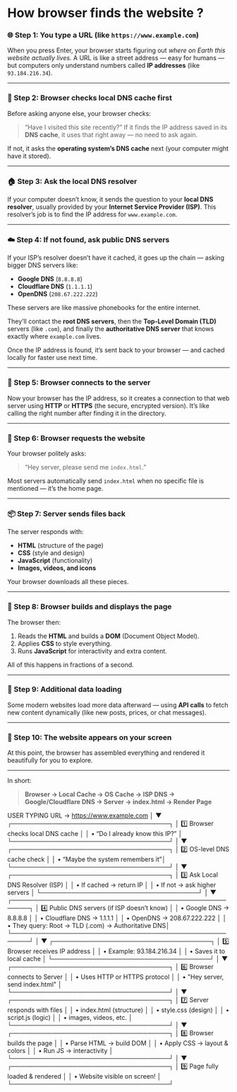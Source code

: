 # How browser finds the website ? 

### 🌐 Step 1: You type a URL (like `https://www.example.com`)

When you press Enter, your browser starts figuring out *where on Earth this website actually lives.*
A URL is like a street address — easy for humans — but computers only understand numbers called **IP addresses** (like `93.184.216.34`).

---

### 🧠 Step 2: Browser checks local DNS cache first

Before asking anyone else, your browser checks:

> “Have I visited this site recently?”
> If it finds the IP address saved in its **DNS cache**, it uses that right away — no need to ask again.

If not, it asks the **operating system’s DNS cache** next (your computer might have it stored).

---

### 🏠 Step 3: Ask the local DNS resolver

If your computer doesn’t know, it sends the question to your **local DNS resolver**, usually provided by your **Internet Service Provider (ISP)**.
This resolver’s job is to find the IP address for `www.example.com`.

---

### ☁️ Step 4: If not found, ask public DNS servers

If your ISP’s resolver doesn’t have it cached, it goes up the chain — asking bigger DNS servers like:

* **Google DNS** (`8.8.8.8`)
* **Cloudflare DNS** (`1.1.1.1`)
* **OpenDNS** (`208.67.222.222`)

These servers are like massive phonebooks for the entire internet.

They’ll contact the **root DNS servers**, then the **Top-Level Domain (TLD)** servers (like `.com`), and finally the **authoritative DNS server** that knows exactly where `example.com` lives.

Once the IP address is found, it’s sent back to your browser — and cached locally for faster use next time.

---

### 🔌 Step 5: Browser connects to the server

Now your browser has the IP address, so it creates a connection to that web server using **HTTP** or **HTTPS** (the secure, encrypted version).
It’s like calling the right number after finding it in the directory.

---

### 📜 Step 6: Browser requests the website

Your browser politely asks:

> “Hey server, please send me `index.html`.”

Most servers automatically send `index.html` when no specific file is mentioned — it’s the home page.

---

### 📦 Step 7: Server sends files back

The server responds with:

* **HTML** (structure of the page)
* **CSS** (style and design)
* **JavaScript** (functionality)
* **Images, videos, and icons**

Your browser downloads all these pieces.

---

### 🧩 Step 8: Browser builds and displays the page

The browser then:

1. Reads the **HTML** and builds a **DOM** (Document Object Model).
2. Applies **CSS** to style everything.
3. Runs **JavaScript** for interactivity and extra content.

All of this happens in fractions of a second.

---

### 🔁 Step 9: Additional data loading

Some modern websites load more data afterward — using **API calls** to fetch new content dynamically (like new posts, prices, or chat messages).

---

### 🎉 Step 10: The website appears on your screen

At this point, the browser has assembled everything and rendered it beautifully for you to explore.

---

In short:

> **Browser → Local Cache → OS Cache → ISP DNS → Google/Cloudflare DNS → Server → index.html → Render Page**


USER TYPING URL → https://www.example.com
        │
        ▼
┌────────────────────────────────────┐
│ 1️⃣ Browser checks local DNS cache │
│   • “Do I already know this IP?”   │
└────────────────────────────────────┘
        │
        ▼
┌────────────────────────────────────┐
│ 2️⃣ OS-level DNS cache check       │
│   • “Maybe the system remembers it”│
└────────────────────────────────────┘
        │
        ▼
┌────────────────────────────────────┐
│ 3️⃣ Ask Local DNS Resolver (ISP)   │
│   • If cached → return IP          │
│   • If not → ask higher servers    │
└────────────────────────────────────┘
        │
        ▼
┌──────────────────────────────────────────────────────┐
│ 4️⃣ Public DNS servers (if ISP doesn’t know)         │
│   • Google DNS → 8.8.8.8                             │
│   • Cloudflare DNS → 1.1.1.1                         │
│   • OpenDNS → 208.67.222.222                         │
│   • They query: Root → TLD (.com) → Authoritative DNS│
└──────────────────────────────────────────────────────┘
        │
        ▼
┌────────────────────────────────────┐
│ 5️⃣ Browser receives IP address    │
│   • Example: 93.184.216.34         │
│   • Saves it to local cache        │
└────────────────────────────────────┘
        │
        ▼
┌────────────────────────────────────┐
│ 6️⃣ Browser connects to Server     │
│   • Uses HTTP or HTTPS protocol    │
│   • "Hey server, send index.html"  │
└────────────────────────────────────┘
        │
        ▼
┌────────────────────────────────────┐
│ 7️⃣ Server responds with files     │
│   • index.html (structure)         │
│   • style.css (design)             │
│   • script.js (logic)              │
│   • images, videos, etc.           │
└────────────────────────────────────┘
        │
        ▼
┌────────────────────────────────────┐
│ 8️⃣ Browser builds the page        │
│   • Parse HTML → build DOM         │
│   • Apply CSS → layout & colors    │
│   • Run JS → interactivity         │
└────────────────────────────────────┘
        │
        ▼
┌────────────────────────────────────┐
│ 9️⃣ Page fully loaded & rendered   │
│   • Website visible on screen!     │
└────────────────────────────────────┘

